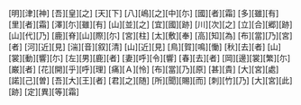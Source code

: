[明][津][神] [吾][皇][之] [天][下] [八][嶋][之][中][尓] [國][者][霜] [多][雖][有] [里][者][霜] [澤][尓][雖][有] [山][並][之] [宜][國][跡] [川][次][之] [立][合][郷][跡] [山][代][乃] [鹿][脊][山][際][尓] [宮][柱] [太][敷][奉] [高][知][為] [布][當][乃][宮][者] [河][近][見] [湍][音][叙][清] [山][近][見] [鳥][賀][鳴][慟] [秋][去][者] [山][裳][動][響][尓] [左][男][鹿][者] [妻][呼][令][響] [春][去][者] [岡][邊][裳][繁][尓] [巌][者] [花][開][乎][呼][理] [痛][Ａ][怜] [布][當][乃][原] [甚][貴] [大][宮][處] [諾][己][曽] [吾][大][王][者] [君][之][随] [所][聞][賜][而] [刺][竹][乃] [大][宮][此][跡] [定][異][等][霜]
